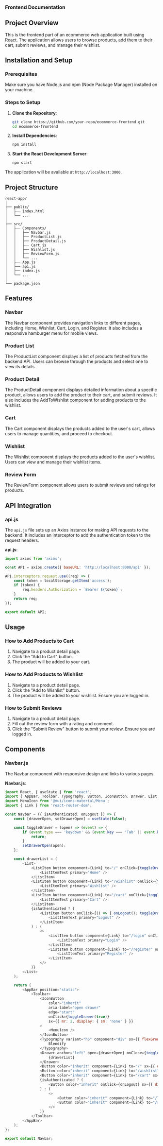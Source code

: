 ### Frontend Documentation

## Project Overview

This is the frontend part of an ecommerce web application built using React. The application allows users to browse products, add them to their cart, submit reviews, and manage their wishlist.

## Installation and Setup

### Prerequisites
Make sure you have Node.js and npm (Node Package Manager) installed on your machine.

### Steps to Setup

1. **Clone the Repository**:
   ```sh
   git clone https://github.com/your-repo/ecommerce-frontend.git
   cd ecommerce-frontend
   ```

2. **Install Dependencies**:
   ```sh
   npm install
   ```

3. **Start the React Development Server**:
   ```sh
   npm start
   ```

The application will be available at `http://localhost:3000`.

## Project Structure

```
react-app/
│
├── public/
│   ├── index.html
│   └── ...
│
├── src/
│   ├── Components/
│   │   ├── Navbar.js
│   │   ├── ProductList.js
│   │   ├── ProductDetail.js
│   │   ├── Cart.js
│   │   ├── Wishlist.js
│   │   ├── ReviewForm.js
│   │   └── ...
│   ├── App.js
│   ├── api.js
│   ├── index.js
│   └── ...
│
└── package.json
```

## Features

### Navbar
The Navbar component provides navigation links to different pages, including Home, Wishlist, Cart, Login, and Register. It also includes a responsive hamburger menu for mobile views.

### Product List
The ProductList component displays a list of products fetched from the backend API. Users can browse through the products and select one to view its details.

### Product Detail
The ProductDetail component displays detailed information about a specific product, allows users to add the product to their cart, and submit reviews. It also includes the AddToWishlist component for adding products to the wishlist.

### Cart
The Cart component displays the products added to the user's cart, allows users to manage quantities, and proceed to checkout.

### Wishlist
The Wishlist component displays the products added to the user's wishlist. Users can view and manage their wishlist items.

### Review Form
The ReviewForm component allows users to submit reviews and ratings for products.

## API Integration

### api.js
The `api.js` file sets up an Axios instance for making API requests to the backend. It includes an interceptor to add the authentication token to the request headers.

**api.js**:
```javascript
import axios from 'axios';

const API = axios.create({ baseURL: 'http://localhost:8000/api' });

API.interceptors.request.use((req) => {
    const token = localStorage.getItem('access');
    if (token) {
        req.headers.Authorization = `Bearer ${token}`;
    }
    return req;
});

export default API;
```

## Usage

### How to Add Products to Cart
1. Navigate to a product detail page.
2. Click the "Add to Cart" button.
3. The product will be added to your cart.

### How to Add Products to Wishlist
1. Navigate to a product detail page.
2. Click the "Add to Wishlist" button.
3. The product will be added to your wishlist. Ensure you are logged in.

### How to Submit Reviews
1. Navigate to a product detail page.
2. Fill out the review form with a rating and comment.
3. Click the "Submit Review" button to submit your review. Ensure you are logged in.

## Components

### Navbar.js
The Navbar component with responsive design and links to various pages.

**Navbar.js**:
```javascript
import React, { useState } from 'react';
import { AppBar, Toolbar, Typography, Button, IconButton, Drawer, List, ListItem, ListItemText } from '@mui/material';
import MenuIcon from '@mui/icons-material/Menu';
import { Link } from 'react-router-dom';

const Navbar = ({ isAuthenticated, onLogout }) => {
    const [drawerOpen, setDrawerOpen] = useState(false);

    const toggleDrawer = (open) => (event) => {
        if (event.type === 'keydown' && (event.key === 'Tab' || event.key === 'Shift')) {
            return;
        }
        setDrawerOpen(open);
    };

    const drawerList = (
        <List>
            <ListItem button component={Link} to="/" onClick={toggleDrawer(false)}>
                <ListItemText primary="Home" />
            </ListItem>
            <ListItem button component={Link} to="/wishlist" onClick={toggleDrawer(false)}>
                <ListItemText primary="Wishlist" />
            </ListItem>
            <ListItem button component={Link} to="/cart" onClick={toggleDrawer(false)}>
                <ListItemText primary="Cart" />
            </ListItem>
            {isAuthenticated ? (
                <ListItem button onClick={() => { onLogout(); toggleDrawer(false)(); }}>
                    <ListItemText primary="Logout" />
                </ListItem>
            ) : (
                <>
                    <ListItem button component={Link} to="/login" onClick={toggleDrawer(false)}>
                        <ListItemText primary="Login" />
                    </ListItem>
                    <ListItem button component={Link} to="/register" onClick={toggleDrawer(false)}>
                        <ListItemText primary="Register" />
                    </ListItem>
                </>
            )}
        </List>
    );

    return (
        <AppBar position="static">
            <Toolbar>
                <IconButton
                    color="inherit"
                    aria-label="open drawer"
                    edge="start"
                    onClick={toggleDrawer(true)}
                    sx={{ mr: 2, display: { sm: 'none' } }}
                >
                    <MenuIcon />
                </IconButton>
                <Typography variant="h6" component="div" sx={{ flexGrow: 1 }}>
                    Blendify
                </Typography>
                <Drawer anchor="left" open={drawerOpen} onClose={toggleDrawer(false)}>
                    {drawerList}
                </Drawer>
                <Button color="inherit" component={Link} to="/" sx={{ display: { xs: 'none', sm: 'block' } }}>Home</Button>
                <Button color="inherit" component={Link} to="/wishlist" sx={{ display: { xs: 'none', sm: 'block' } }}>Wishlist</Button>
                <Button color="inherit" component={Link} to="/cart" sx={{ display: { xs: 'none', sm: 'block' } }}>Cart</Button>
                {isAuthenticated ? (
                    <Button color="inherit" onClick={onLogout} sx={{ display: { xs: 'none', sm: 'block' } }}>Logout</Button>
                ) : (
                    <>
                        <Button color="inherit" component={Link} to="/login" sx={{ display: { xs: 'none', sm: 'block' } }}>Login</Button>
                        <Button color="inherit" component={Link} to="/register" sx={{ display: { xs: 'none', sm: 'block' } }}>Register</Button>
                    </>
                )}
            </Toolbar>
        </AppBar>
    );
};

export default Navbar;
```
